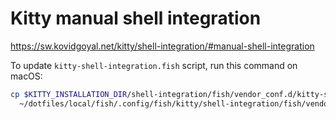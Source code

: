 # Kitty manual shell integration

https://sw.kovidgoyal.net/kitty/shell-integration/#manual-shell-integration

To update `kitty-shell-integration.fish` script, run this command on macOS:

```bash
cp $KITTY_INSTALLATION_DIR/shell-integration/fish/vendor_conf.d/kitty-shell-integration.fish \
  ~/dotfiles/local/fish/.config/fish/kitty/shell-integration/fish/vendor_conf.d/
```

